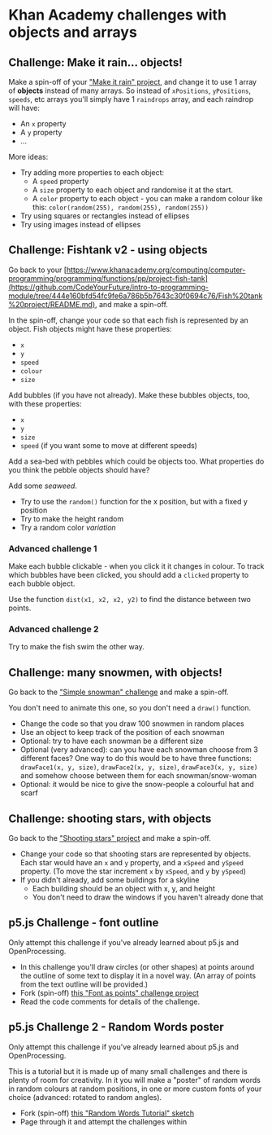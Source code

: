 # Khan Academy challenges with objects and arrays

## Challenge: Make it rain... objects!

Make a spin-off of your ["Make it rain" project](https://www.khanacademy.org/computing/computer-programming/programming/arrays/pp/project-make-it-rain), and change it to use 1 array of **objects** instead of many arrays. So instead of `xPositions`, `yPositions`, `speeds`, etc arrays you'll simply have 1 `raindrops` array, and each raindrop will have:

* An `x` property
* A `y` property
* ...

More ideas:

* Try adding more properties to each object:
  * A `speed` property
  * A `size` property to each object and randomise it at the start.
  * A `color` property to each object - you can make a random colour like this: `color(random(255), random(255), random(255))`
* Try using squares or rectangles instead of ellipses
* Try using images instead of ellipses

## Challenge: Fishtank v2 - using objects

Go back to your [https://www.khanacademy.org/computing/computer-programming/programming/functions/pp/project-fish-tank](https://github.com/CodeYourFuture/intro-to-programming-module/tree/444e160bfd54fc9fe6a786b5b7643c30f0694c76/Fish%20tank%20project/README.md), and make a spin-off.

In the spin-off, change your code so that each fish is represented by an object. Fish objects might have these properties:

* `x`
* `y`
* `speed`
* `colour`
* `size`

Add bubbles \(if you have not already\). Make these bubbles objects, too, with these properties:

* `x`
* `y`
* `size`
* `speed` \(if you want some to move at different speeds\)

Add a sea-bed with pebbles which could be objects too. What properties do you think the pebble objects should have?

Add some _seaweed_.

* Try to use the `random()` function for the x position, but with a fixed y position
* Try to make the height random
* Try a random color _variation_

### Advanced challenge 1

Make each bubble clickable - when you click it it changes in colour. To track which bubbles have been clicked, you should add a `clicked` property to each bubble object.

Use the function `dist(x1, x2, x2, y2)` to find the distance between two points.

### Advanced challenge 2

Try to make the fish swim the other way.

## Challenge: many snowmen, with objects!

Go back to the ["Simple snowman" challenge](https://www.khanacademy.org/computing/computer-programming/programming/drawing-basics/pc/challenge-simple-snowman) and make a spin-off.

You don't need to animate this one, so you don't need a `draw()` function.

* Change the code so that you draw 100 snowmen in random places
* Use an object to keep track of the position of each snowman
* Optional: try to have each snowman be a different size
* Optional \(very advanced\): can you have each snowman choose from 3 different faces?  One way to do this would be to have three functions: `drawFace1(x, y, size)`, `drawFace2(x, y, size)`, `drawFace3(x, y, size)` and somehow choose between them for each snowman/snow-woman
* Optional: it would be nice to give the snow-people a colourful hat and scarf

## Challenge: shooting stars, with objects

Go back to the ["Shooting stars" project](https://www.khanacademy.org/computing/computer-programming/programming/animation-basics/pp/project-shooting-star) and make a spin-off.

* Change your code so that shooting stars are represented by objects. Each star would have an `x` and `y` property, and a `xSpeed` and `ySpeed` property. \(To move the star increment `x` by `xSpeed`, and `y` by `ySpeed`\)
* If you didn't already, add some buildings for a skyline
  * Each building should be an object with x, y, and height
  * You don't need to draw the windows if you haven't already done that

## p5.js Challenge - font outline

Only attempt this challenge if you've already learned about p5.js and OpenProcessing.

* In this challenge you'll draw circles \(or other shapes\) at points around the outline of some text to display it in a novel way. \(An array of points from the text outline will be provided.\)
* Fork \(spin-off\) [this "Font as points" challenge project](https://www.openprocessing.org/sketch/812356)
* Read the code comments for details of the challenge.

## p5.js Challenge 2 - Random Words poster

Only attempt this challenge if you've already learned about p5.js and OpenProcessing.

This is a tutorial but it is made up of many small challenges and there is plenty of room for creativity. In it you will make a "poster" of random words in random colours at random positions, in one or more custom fonts of your choice \(advanced: rotated to random angles\).

* Fork \(spin-off\) [this "Random Words Tutorial" sketch](https://www.openprocessing.org/sketch/812093)
* Page through it and attempt the challenges within

